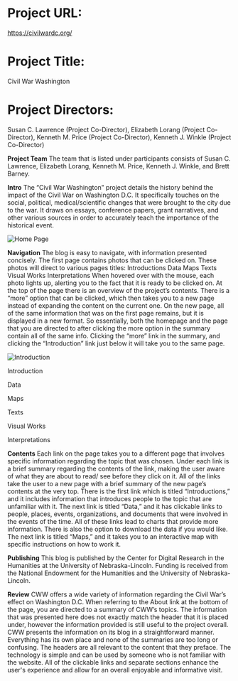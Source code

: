 # **Project URL:** 

https://civilwardc.org/

# **Project Title:** 

Civil War Washington

# **Project Directors:**

Susan C. Lawrence (Project Co-Director), Elizabeth Lorang (Project Co- Director), Kenneth M. Price (Project Co-Director), Kenneth J. Winkle (Project Co-Director)

**Project Team**
The team that is listed under participants consists of Susan C. Lawrence, Elizabeth Lorang, Kenneth M. Price, Kenneth J. Winkle, and Brett Barney.

**Intro**
The “Civil War Washington” project details the history behind the impact of the Civil War on Washington D.C. It specifically touches on the social, political, medical/scientific changes that were brought to the city due to the war. It draws on essays, conference papers, grant narratives, and other various sources in order to accurately teach the importance of the historical event.

![Home Page](https://github.io/Jaelin-Washington/blob/main/images/HomePage.jpg.png)


**Navigation**
The blog is easy to navigate, with information presented concisely. The first page contains photos that can be clicked on. These photos will direct to various pages titles: Introductions Data Maps Texts Visual Works Interpretations When hovered over with the mouse, each photo lights up, alerting you to the fact that it is ready to be clicked on. At the top of the page there is an overview of the project’s contents. There is a “more” option that can be clicked, which then takes you to a new page instead of expanding the content on the current one. On the new page, all of the same information that was on the first page remains, but it is displayed in a new format. So essentially, both the homepage and the page that you are directed to after clicking the more option in the summary contain all of the same info. Clicking the “more” link in the summary, and clicking the “Introduction” link just below it will take you to the same page.

![Introduction](https://github.io/Jaelin-Washington/blob/main/images/Introduction.png)


Introduction

Data

Maps

Texts

Visual Works

Interpretations

**Contents**
Each link on the page takes you to a different page that involves specific information regarding the topic that was chosen. Under each link is a brief summary regarding the contents of the link, making the user aware of what they are about to read/ see before they click on it. All of the links take the user to a new page with a brief summary of the new page’s contents at the very top. There is the first link which is titled “Introductions,” and it includes information that introduces people to the topic that are unfamiliar with it. The next link is titled “Data,” and it has clickable links to people, places, events, organizations, and documents that were involved in the events of the time. All of these links lead to charts that provide more information. There is also the option to download the data if you would like. The next link is titled “Maps,” and it takes you to an interactive map with specific instructions on how to work it.

**Publishing**
This blog is published by the Center for Digital Research in the Humanities at the University of Nebraska-Lincoln. Funding is received from the National Endowment for the Humanities and the University of Nebraska-Lincoln.

**Review**
CWW offers a wide variety of information regarding the Civil War’s effect on Washington D.C. When referring to the About link at the bottom of the page, you are directed to a summary of CWW’s topics. The information that was presented here does not exactly match the header that it is placed under, however the information provided is still useful to the project overall. CWW presents the information on its blog in a straightforward manner. Everything has its own place and none of the summaries are too long or confusing. The headers are all relevant to the content that they preface. The technology is simple and can be used by someone who is not familiar with the website. All of the clickable links and separate sections enhance the user's experience and allow for an overall enjoyable and informative visit.
